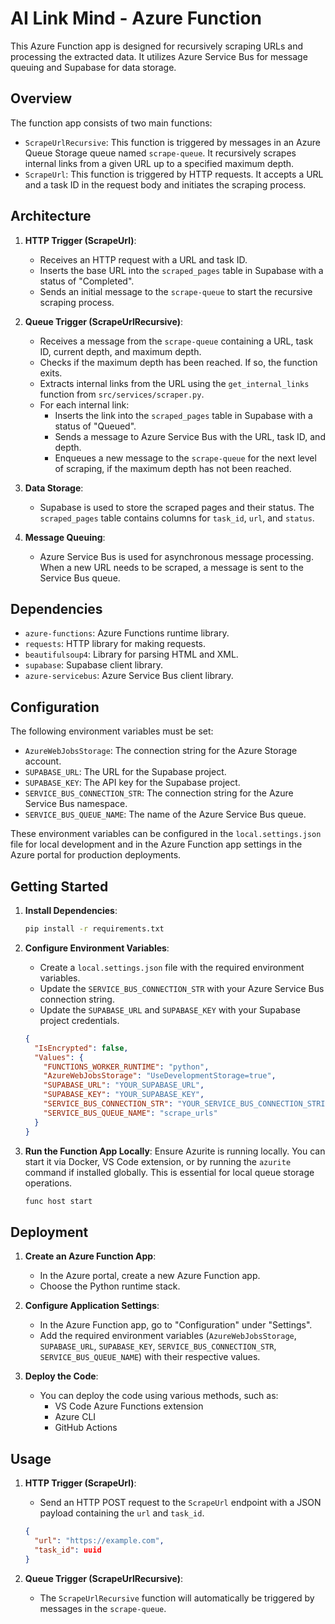 # AI Link Mind - Azure Function

This Azure Function app is designed for recursively scraping URLs and processing the extracted data. It utilizes Azure Service Bus for message queuing and Supabase for data storage.

## Overview

The function app consists of two main functions:

-   `ScrapeUrlRecursive`: This function is triggered by messages in an Azure Queue Storage queue named `scrape-queue`. It recursively scrapes internal links from a given URL up to a specified maximum depth.
-   `ScrapeUrl`: This function is triggered by HTTP requests. It accepts a URL and a task ID in the request body and initiates the scraping process.

## Architecture

1.  **HTTP Trigger (ScrapeUrl)**:
    -   Receives an HTTP request with a URL and task ID.
    -   Inserts the base URL into the `scraped_pages` table in Supabase with a status of "Completed".
    -   Sends an initial message to the `scrape-queue` to start the recursive scraping process.

2.  **Queue Trigger (ScrapeUrlRecursive)**:
    -   Receives a message from the `scrape-queue` containing a URL, task ID, current depth, and maximum depth.
    -   Checks if the maximum depth has been reached. If so, the function exits.
    -   Extracts internal links from the URL using the `get_internal_links` function from `src/services/scraper.py`.
    -   For each internal link:
        -   Inserts the link into the `scraped_pages` table in Supabase with a status of "Queued".
        -   Sends a message to Azure Service Bus with the URL, task ID, and depth.
        -   Enqueues a new message to the `scrape-queue` for the next level of scraping, if the maximum depth has not been reached.

3.  **Data Storage**:
    -   Supabase is used to store the scraped pages and their status. The `scraped_pages` table contains columns for `task_id`, `url`, and `status`.

4.  **Message Queuing**:
    -   Azure Service Bus is used for asynchronous message processing. When a new URL needs to be scraped, a message is sent to the Service Bus queue.

## Dependencies

-   `azure-functions`: Azure Functions runtime library.
-   `requests`: HTTP library for making requests.
-   `beautifulsoup4`: Library for parsing HTML and XML.
-   `supabase`: Supabase client library.
-   `azure-servicebus`: Azure Service Bus client library.

## Configuration

The following environment variables must be set:

-   `AzureWebJobsStorage`: The connection string for the Azure Storage account.
-   `SUPABASE_URL`: The URL for the Supabase project.
-   `SUPABASE_KEY`: The API key for the Supabase project.
-   `SERVICE_BUS_CONNECTION_STR`: The connection string for the Azure Service Bus namespace.
-   `SERVICE_BUS_QUEUE_NAME`: The name of the Azure Service Bus queue.

These environment variables can be configured in the `local.settings.json` file for local development and in the Azure Function app settings in the Azure portal for production deployments.

## Getting Started

1.  **Install Dependencies**:

    ```bash
    pip install -r requirements.txt
    ```

2.  **Configure Environment Variables**:

    -   Create a `local.settings.json` file with the required environment variables.
    -   Update the `SERVICE_BUS_CONNECTION_STR` with your Azure Service Bus connection string.
    -   Update the `SUPABASE_URL` and `SUPABASE_KEY` with your Supabase project credentials.

    ```json
    {
      "IsEncrypted": false,
      "Values": {
        "FUNCTIONS_WORKER_RUNTIME": "python",
        "AzureWebJobsStorage": "UseDevelopmentStorage=true",
        "SUPABASE_URL": "YOUR_SUPABASE_URL",
        "SUPABASE_KEY": "YOUR_SUPABASE_KEY",
        "SERVICE_BUS_CONNECTION_STR": "YOUR_SERVICE_BUS_CONNECTION_STRING",
        "SERVICE_BUS_QUEUE_NAME": "scrape_urls"
      }
    }
    ```

4.  **Run the Function App Locally**:
Ensure Azurite is running locally. You can start it via Docker, VS Code extension, or by running the `azurite` command if installed globally. This is essential for local queue storage operations.

    ```bash
    func host start
    ```

## Deployment

1.  **Create an Azure Function App**:
    -   In the Azure portal, create a new Azure Function app.
    -   Choose the Python runtime stack.

2.  **Configure Application Settings**:
    -   In the Azure Function app, go to "Configuration" under "Settings".
    -   Add the required environment variables (`AzureWebJobsStorage`, `SUPABASE_URL`, `SUPABASE_KEY`, `SERVICE_BUS_CONNECTION_STR`, `SERVICE_BUS_QUEUE_NAME`) with their respective values.

3.  **Deploy the Code**:
    -   You can deploy the code using various methods, such as:
        -   VS Code Azure Functions extension
        -   Azure CLI
        -   GitHub Actions

## Usage

1.  **HTTP Trigger (ScrapeUrl)**:
    -   Send an HTTP POST request to the `ScrapeUrl` endpoint with a JSON payload containing the `url` and `task_id`.

    ```json
    {
      "url": "https://example.com",
      "task_id": uuid
    }
    ```

2.  **Queue Trigger (ScrapeUrlRecursive)**:
    -   The `ScrapeUrlRecursive` function will automatically be triggered by messages in the `scrape-queue`.
